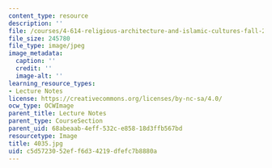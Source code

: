 ```yaml
---
content_type: resource
description: ''
file: /courses/4-614-religious-architecture-and-islamic-cultures-fall-2002/c5d5723052eff6d34219dfefc7b8880a_4035.jpg
file_size: 245780
file_type: image/jpeg
image_metadata:
  caption: ''
  credit: ''
  image-alt: ''
learning_resource_types:
- Lecture Notes
license: https://creativecommons.org/licenses/by-nc-sa/4.0/
ocw_type: OCWImage
parent_title: Lecture Notes
parent_type: CourseSection
parent_uid: 68abeaab-4eff-532c-e858-18d3ffb567bd
resourcetype: Image
title: 4035.jpg
uid: c5d57230-52ef-f6d3-4219-dfefc7b8880a
---
```

